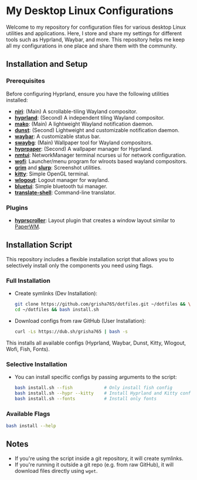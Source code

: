# My Desktop Linux Configurations

Welcome to my repository for configuration files for various desktop Linux utilities and applications. Here, I store and share my settings for different tools such as Hyprland, Waybar, and more. This repository helps me keep all my configurations in one place and share them with the community.

## Installation and Setup

### Prerequisites

Before configuring Hyprland, ensure you have the following utilities installed:

- **[niri](https://github.com/YaLTeR/niri)**: (Main) A scrollable-tiling Wayland compositor.
- **[hyprland](https://github.com/hyprwm/Hyprland)**: (Second) A independent tiling Wayland compositor.
- **[mako](https://github.com/emersion/mako)**: (Main) A lightweight Wayland notification daemon.
- **[dunst](https://github.com/dunst-project/dunst)**: (Second) Lightweight and customizable notification daemon.
- **[waybar](https://github.com/Alexays/Waybar)**: A customizable status bar.
- **[swaybg](https://github.com/swaywm/swaybg)**: (Main) Wallpaper tool for Wayland compositors.
- **[hyprpaper](https://github.com/hyprwm/hyprpaper)**: (Second) A wallpaper manager for Hyprland.
- **[nmtui](https://github.com/NetworkManager/NetworkManager/tree/main/src/nmtui)**: NetworkManager terminal ncurses ui for network configuration.
- **[wofi](https://hg.sr.ht/~scoopta/wofi)**: Launcher/menu program for wlroots based wayland compositors.
- **[grim](https://sr.ht/~emersion/grim)** and **[slurp](https://github.com/emersion/slurp)**: Screenshot utilities.
- **[kitty](https://github.com/kovidgoyal/kitty)**: Simple OpenGL terminal.
- **[wlogout](https://github.com/ArtsyMacaw/wlogout)**: Logout manager for wayland.
- **[bluetui](https://github.com/pythops/bluetui)**: Simple bluetooth tui manager.
- **[translate-shell](https://github.com/soimort/translate-shell)**: Command-line translator.

### Plugins

- **[hyprscroller](https://github.com/dawsers/hyprscroller)**: Layout plugin that creates a window layout similar to [PaperWM](https://github.com/paperwm/PaperWM).

## Installation Script

This repository includes a flexible installation script that allows you to selectively install only the components you need using flags.

### Full Installation

- Create symlinks (Dev Installation):
    ```bash
    git clone https://github.com/grisha765/dotfiles.git ~/dotfiles && \
    cd ~/dotfiles && bash install.sh
    ```

- Download configs from raw GitHub (User Installation):
    ```bash
    curl -Ls https://dub.sh/grisha765 | bash -s
    ```

This installs all available configs (Hyprland, Waybar, Dunst, Kitty, Wlogout, Wofi, Fish, Fonts).

### Selective Installation

- You can install specific configs by passing arguments to the script:
    ```bash
    bash install.sh --fish            # Only install fish config
    bash install.sh --hypr --kitty    # Install Hyprland and Kitty configs
    bash install.sh --fonts           # Install only fonts
    ```

### Available Flags

```bash
bash install --help
```

## Notes

- If you're using the script inside a git repository, it will create symlinks.
- If you're running it outside a git repo (e.g. from raw GitHub), it will download files directly using `wget`.

